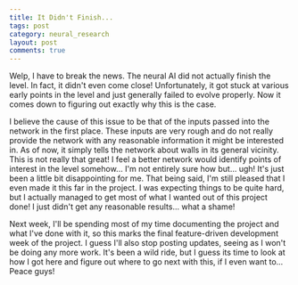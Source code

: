 ```yaml
---
title: It Didn't Finish...
tags: post
category: neural_research
layout: post
comments: true
---
```


Welp, I have to break the news. The neural AI did not actually finish the level. In fact, it didn't even come close! Unfortunately, it got stuck at various early points in the level and just generally failed to evolve properly. Now it comes down to figuring out exactly why this is the case.

I believe the cause of this issue to be that of the inputs passed into the network in the first place. These inputs are very rough and do not really provide the network with any reasonable information it might be interested in. As of now, it simply tells the network about walls in its general vicinity. This is not really that great! I feel a better network would identify points of interest in the level somehow... I'm not entirely sure how but... ugh! It's just been a little bit disappointing for me. That being said, I'm still pleased that I even made it this far in the project. I was expecting things to be quite hard, but I actually managed to get most of what I wanted out of this project done! I just didn't get any reasonable results... what a shame!

Next week, I'll be spending most of my time documenting the project and what I've done with it, so this marks the final feature-driven development week of the project. I guess I'll also stop posting updates, seeing as I won't be doing any more work. It's been a wild ride, but I guess its time to look at how I got here and figure out where to go next with this, if I even want to... Peace guys!